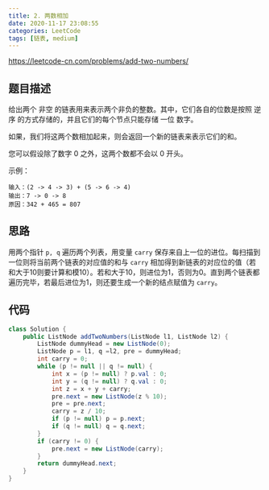 ```yaml
---
title: 2. 两数相加
date: 2020-11-17 23:08:55
categories: LeetCode
tags: [链表, medium]
---
```




https://leetcode-cn.com/problems/add-two-numbers/

<!--more-->



## 题目描述

给出两个 非空 的链表用来表示两个非负的整数。其中，它们各自的位数是按照 逆序 的方式存储的，并且它们的每个节点只能存储 一位 数字。

如果，我们将这两个数相加起来，则会返回一个新的链表来表示它们的和。

您可以假设除了数字 0 之外，这两个数都不会以 0 开头。

示例：

```
输入：(2 -> 4 -> 3) + (5 -> 6 -> 4)
输出：7 -> 0 -> 8
原因：342 + 465 = 807
```



## 思路

用两个指针 `p, q` 遍历两个列表，用变量 `carry` 保存来自上一位的进位。每扫描到一位则将当前两个链表的对应值的和与 `carry` 相加得到新链表的对应位的值（若和大于10则要计算和模10）。若和大于10，则进位为1，否则为0。直到两个链表都遍历完毕，若最后进位为1，则还要生成一个新的结点赋值为 `carry`。



## 代码

```java
class Solution {
    public ListNode addTwoNumbers(ListNode l1, ListNode l2) {
        ListNode dummyHead = new ListNode(0);
        ListNode p = l1, q =l2, pre = dummyHead;
        int carry = 0;
        while (p != null || q != null) {
            int x = (p != null) ? p.val : 0;
            int y = (q != null) ? q.val : 0;
            int z = x + y + carry;
            pre.next = new ListNode(z % 10);
            pre = pre.next;
            carry = z / 10;
            if (p != null) p = p.next;
            if (q != null) q = q.next;
        }
        if (carry != 0) {
            pre.next = new ListNode(carry);
        }
        return dummyHead.next;
    }
}
```

